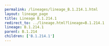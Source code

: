 ```yaml
---
permalink: /lineages/lineage_B.1.214.1.html
layout: lineage_page
title: Lineage B.1.214.1
redirect_to: ../lineage.html?lineage=B.1.214.1
lineage: B.1.214.1
parent: B.1.214
children: ['B.1.214.1']
---
```

